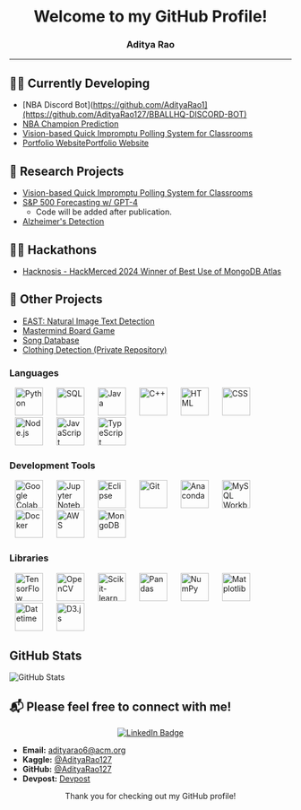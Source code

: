 <div align="center">

# Welcome to my GitHub Profile!
### Aditya Rao


</div>

---
## 👨‍💻 Currently Developing

- [NBA Discord Bot](https://github.com/AdityaRao1](https://github.com/AdityaRao127/BBALLHQ-DISCORD-BOT)
- [NBA Champion Prediction](https://github.com/rishavc300/nbaproj)
- [Vision-based Quick Impromptu Polling System for Classrooms](https://github.com/hajin-park/V-QUIP)
- [Portfolio Website](https://adityarao.co)[Portfolio Website](https://adityarao.co)


## 🔬 Research Projects
- [Vision-based Quick Impromptu Polling System for Classrooms](https://github.com/hajin-park/V-QUIP)
- [S&P 500 Forecasting w/ GPT-4](https://github.com/AdityaRao127/resume-projects#project-5)
   - Code will be added after publication.
- [Alzheimer's Detection](https://github.com/Sriramnat100/ASDRP_Files)

## 👨‍💻 Hackathons
- [Hacknosis - HackMerced 2024 Winner of Best Use of MongoDB Atlas](https://github.com/aelew/hackmerced-2024)

## 📂 Other Projects
- [EAST: Natural Image Text Detection](https://github.com/AdityaRao127/openCV-image-text-classification)
- [Mastermind Board Game](https://github.com/AdityaRao127/resume-projects/blob/main/Mastermind%20Game/Mastermind.java)
- [Song Database](https://github.com/AdityaRao127/resume-projects/blob/main/Mastermind%20Game/Mastermind.java)
- [Clothing Detection (Private Repository)](https://github.com/Gerald-Lu/clothing-detection-app)


### Languages

<a href="https://www.python.org/"><img src="https://upload.wikimedia.org/wikipedia/commons/c/c3/Python-logo-notext.svg" alt="Python" width="50" style="margin: 0 10px;" /></a>
<a href="https://www.mysql.com/"><img src="https://upload.wikimedia.org/wikipedia/commons/8/87/Sql_data_base_with_logo.png" alt="SQL" width="50" style="margin: 0 10px;" /></a>
<a href="https://www.java.com/"><img src="https://www.vectorlogo.zone/logos/java/java-icon.svg" alt="Java" width="50" style="margin: 0 10px;" /></a>
<a href="https://isocpp.org/"><img src="https://upload.wikimedia.org/wikipedia/commons/1/18/ISO_C%2B%2B_Logo.svg" alt="C++" width="50" style="margin: 0 10px;" /></a>
<a href="https://developer.mozilla.org/en-US/docs/Web/HTML"><img src="https://www.vectorlogo.zone/logos/w3_html5/w3_html5-icon.svg" alt="HTML" width="50" style="margin: 0 10px;" /></a>
<a href="https://developer.mozilla.org/en-US/docs/Web/CSS"><img src="https://upload.wikimedia.org/wikipedia/commons/d/d5/CSS3_logo_and_wordmark.svg" alt="CSS" width="50" style="margin: 0 10px;" /></a>
<a href="https://nodejs.org/"><img src="https://upload.wikimedia.org/wikipedia/commons/d/d9/Node.js_logo.svg" alt="Node.js" width="50" style="margin: 0 10px;" /></a>
<a href="https://developer.mozilla.org/en-US/docs/Web/JavaScript"><img src="https://upload.wikimedia.org/wikipedia/commons/6/6a/JavaScript-logo.png" alt="JavaScript" width="50" style="margin: 0 10px;" /></a>
<a href="https://www.typescriptlang.org/"><img src="https://www.vectorlogo.zone/logos/typescriptlang/typescriptlang-icon.svg" alt="TypeScript" width="50" style="margin: 0 10px;" /></a>

### Development Tools

<a href="https://colab.research.google.com/notebooks/intro.ipynb"><img src="https://upload.wikimedia.org/wikipedia/commons/d/d0/Google_Colaboratory_SVG_Logo.svg" alt="Google Colab" width="50" style="margin: 0 10px;" /></a>
<a href="https://jupyter.org/"><img src="https://upload.wikimedia.org/wikipedia/commons/3/38/Jupyter_logo.svg" alt="Jupyter Notebook" width="50" style="margin: 0 10px;" /></a>
<a href="https://www.eclipse.org/"><img src="https://www.vectorlogo.zone/logos/eclipse/eclipse-icon.svg" alt="Eclipse" width="50" style="margin: 0 10px;" /></a>
<a href="https://git-scm.com/"><img src="https://upload.wikimedia.org/wikipedia/commons/e/e0/Git-logo.svg" alt="Git" width="50" style="margin: 0 10px;" /></a>
<a href="https://www.anaconda.com/"><img src="https://anaconda.org/static/img/anaconda-symbol.svg" alt="Anaconda" width="50" style="margin: 0 10px;" /></a>
<a href="https://www.mysql.com/products/workbench/"><img src="https://www.mysql.com/common/logos/logo-mysql-170x115.png" alt="MySQL Workbench" width="50" style="margin: 0 10px;" /></a>
<a href="https://www.docker.com/"><img src="https://www.vectorlogo.zone/logos/docker/docker-tile.svg" alt="Docker" width="50" style="margin: 0 10px;" /></a>
<a href="https://aws.amazon.com/"><img src="https://www.vectorlogo.zone/logos/amazon_aws/amazon_aws-icon.svg" alt="AWS" width="50" style="margin: 0 10px;" /></a>
<a href="https://www.mongodb.com/"><img src="https://www.vectorlogo.zone/logos/mongodb/mongodb-icon.svg" alt="MongoDB" width="50" style="margin: 0 10px;" /></a>

### Libraries

<a href="https://www.tensorflow.org/"><img src="https://upload.wikimedia.org/wikipedia/commons/2/2d/Tensorflow_logo.svg" alt="TensorFlow" width="50" style="margin: 0 10px;" /></a>
<a href="https://opencv.org/"><img src="https://upload.wikimedia.org/wikipedia/commons/3/32/OpenCV_Logo_with_text_svg_version.svg" alt="OpenCV" width="50" style="margin: 0 10px;" /></a>
<a href="https://scikit-learn.org/stable/"><img src="https://upload.wikimedia.org/wikipedia/commons/0/05/Scikit_learn_logo_small.svg" alt="Scikit-learn" width="50" style="margin: 0 10px;" /></a>
<a href="https://pandas.pydata.org/"><img src="https://upload.wikimedia.org/wikipedia/commons/e/ed/Pandas_logo.svg" alt="Pandas" width="50" style="margin: 0 10px;" /></a>
<a href="https://numpy.org/"><img src="https://upload.wikimedia.org/wikipedia/commons/3/31/NumPy_logo_2020.svg" alt="NumPy" width="50" style="margin: 0 10px;" /></a>
<a href="https://matplotlib.org/"><img src="https://upload.wikimedia.org/wikipedia/commons/8/84/Matplotlib_icon.svg" alt="Matplotlib" width="50" style="margin: 0 10px;" /></a>
<a href="https://docs.python.org/3/library/datetime.html"><img src="https://upload.wikimedia.org/wikipedia/commons/3/31/NumPy_logo_2020.svg" alt="Datetime" width="50" style="margin: 0 10px;" /></a>
<a href="https://d3js.org/"><img src="https://www.vectorlogo.zone/logos/d3js/d3js-icon.svg" alt="D3.js" width="50" style="margin: 0 10px;" /></a>


## GitHub Stats

![GitHub Stats](https://github-readme-stats.vercel.app/api?username=AdityaRao127&show_icons=true&theme=dark)


## 📬 Please feel free to connect with me!

<div align="center">

[![LinkedIn Badge](https://img.shields.io/badge/-LinkedIn-blue?style=flat-square&logo=LinkedIn&logoColor=white)](https://www.linkedin.com/in/aditya-kr-rao/)
</div>


- **Email:** adityarao6@acm.org
- **Kaggle:** [@AdityaRao127](https://www.kaggle.com/adityarao127)
- **GitHub:** [@AdityaRao127](https://github.com/AdityaRao127)
- **Devpost:** [Devpost](https://devpost.com/rao-aditya-codes?ref_content=user-portfolio&ref_feature=portfolio&ref_medium=global-nav)

<div align="center">
  
Thank you for checking out my GitHub profile!

 </div>
